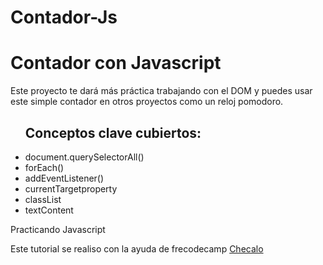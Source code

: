 # Contador-Js

  <h1>
        Contador con Javascript
    </h1>
    <p>
        Este proyecto te dará más práctica trabajando con el DOM y puedes usar este simple contador en otros proyectos como un reloj pomodoro.
    </p>
    <ul>
        <h2>
            Conceptos clave cubiertos:
        </h2>
        <li>document.querySelectorAll()</li>
        <li>forEach()</li>
        <li>addEventListener()</li>
        <li>currentTargetproperty</li>
        <li>classList</li>
        <li>textContent</li>
    </ul>
    <p>
        Practicando Javascript
    </p>
    <p>
        Este tutorial se realiso con la ayuda de frecodecamp <a href="https://www.freecodecamp.org/espanol/news/40-proyectos-de-javascript-para-principiantes-ideas-faciles-para-empezar-a-codificar-en-js/#c-mo-crear-un-cambiador-de-colores">Checalo</a>
    </p>
